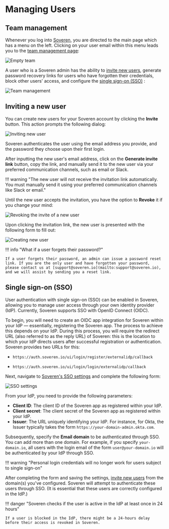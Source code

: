 # Managing Users

## Team management

Whenever you log into [Soveren](https://app.soveren.io), you are directed to the main page which has a menu on the left. Clicking on your user email within this menu leads you to the [team management page](https://app.soveren.io/team/list):

![Empty team](../../img/administration/team-init.png "Empty team")

A user who is a Soveren admin has the ability to [invite new users](#inviting-a-new-user), generate password recovery links for users who have forgotten their credentials, block other users' access, and configure the [single sign-on (SSO)](#single-sign-on-sso) :

![Team management](../../img/administration/team-existing-user-menu.png "Team management")

## Inviting a new user

You can create new users for your Soveren account by clicking the **Invite** button. This action prompts the following dialog:

![Inviting new user](../../img/administration/team-invite.png "Inviting new user")

Soveren authenticates the user using the email address you provide, and the password they choose upon their first login.

After inputting the new user's email address, click on the **Generate invite link** button, copy the link, and manually send it to the new user via your preferred communication channels, such as email or Slack.

!!! warning "The new user will not receive the invitation link automatically. You must manually send it using your preferred communication channels like Slack or email."

Until the new user accepts the invitation, you have the option to **Revoke** it if you change your mind:

![Revoking the invite of a new user](../../img/administration/team-new-user-menu.png "Revoking the invite of a new user")

Upon clicking the invitation link, the new user is presented with the following form to fill out:

![Creating new user](../../img/administration/team-invite-accept.png "Creating new user")

!!! info "What if a user forgets their password?"

    If a user forgets their password, an admin can issue a password reset link. If you are the only user and have forgotten your password, please contact us at [support@soveren.io](mailto:support@soveren.io), and we will assist by sending you a reset link.

## Single sign-on (SSO)

User authentication with single sign-on (SSO) can be enabled in Soveren, allowing you to manage user access through your own identity provider (IdP). Currently, Soveren supports SSO with OpenID Connect (OIDC).

To begin, you will need to create an OIDC app integration for Soveren within your IdP — essentially, registering the Soveren app. The process to achieve this depends on your IdP. During this process, you will require the redirect URL (also referred to as the reply URL) of Soveren: this is the location to which your IdP directs users after successful registration or authentication. Soveren provides two URLs for this:

* `https://auth.soveren.io/ui/login/register/externalidp/callback`

* `https://auth.soveren.io/ui/login/login/externalidp/callback`

Next, navigate to [Soveren's SSO settings](https://app.soveren.io/team/settings) and complete the following form:

![SSO settings](../../img/administration/sso-settings.png "SSO settings")

From your IdP, you need to provide the following parameters:

* **Client ID**: The client ID of the Soveren app as registered within your IdP.
* **Client secret**: The client secret of the Soveren app as registered within your IdP.
* **Issuer**: The URL uniquely identifying your IdP. For instance, for Okta, the Issuer typically takes the form `https://your-domain-admin.okta.com`.

Subsequently, specify the **Email domain** to be authenticated through SSO. You can add more than one domain. For example, if you specify `your-domain.io`, all users with the login email of the form `user@your-domain.io` will be authenticated by your IdP through SSO.

!!! warning "Personal login credentials will no longer work for users subject to single sign-on"

After completing the form and saving the settings, [invite new users](#inviting-a-new-user) from the domain(s) you've configured. Soveren will attempt to authenticate these users through SSO. (It is essential that these users are correctly configured in the IdP.)

!!! danger "Soveren checks if the user is active in the IdP at least once in 24 hours"

    If a user is blocked in the IdP, there might be a 24-hours delay before their access is revoked in Soveren.
